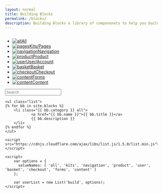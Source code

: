 ```yaml
---
layout: normal
title: Building Blocks
permalink: /blocks/
description: Building Blocks a library of componenets to help you build your site.
---
```


<div id="build">
	<div class="filter row">
		<div class="column medium-10">
			<ul id="options">
				<li data-value="all">
					<a href="#"><img src="../images/all.png" alt="all" /><span>All</span></a>
				</li>
				<li data-value="kits">
					<a href="#"><img src="../images/pages.png" alt="pages" /><span>Kits/Pages</span></a>
				</li>
				<li data-value="navigation">
					<a href="#"><img src="../images/navigation.png" alt="navigation" /><span>Navigation</span></a>
				</li>
				<li data-value="product">
					<a href="#"><img src="../images/product.png" alt="product" /><span>Product</span></a>
				</li>
				<li data-value="user">
					<a href="#"><img src="../images/user.png" alt="user" /><span>User/Account</span></a>
				</li>
				<li data-value="basket">
					<a href="#"><img src="../images/basket.png" alt="basket" /><span>Basket</span></a>
				</li>
				<li data-valuet="checkout">
					<a href="#"><img src="../images/checkout.png" alt="checkout" /><span>Checkout</span></a>
				</li>
				<li data-value="forms">
					<a href="#"><img src="../images/content.png" alt="content" /><span>Forms</span></a>
				</li>
				<li data-value="content">
					<a href="#"><img src="../images/content.png" alt="content" /><span>Content</span></a>
				</li>
			</ul>
		</div>
		<!-- class="search" automagically makes an input a search field. -->
		<div class="column medium-2">
			<input class="search" placeholder="Search" />
		</div>
	</div>

	<ul class="list">
	{% for bb in site.blocks %}
		<li class="{{ bb.category }} all">
			  	<a href="{{ bb.name }}">{{ bb.title }}</a>
			  	{{ bb.description }}   
	  	</li>
	{% endfor %}
	</ul>

	<script src="https://cdnjs.cloudflare.com/ajax/libs/list.js/1.5.0/list.min.js"></script>

	<script>
		var options = {
		  valueNames: [ 'all', 'kits', 'navigation', 'product', 'user', 'basket', 'checkout', 'forms', 'content' ]
		};

		var userList = new List('build', options);
	</script>


</div>